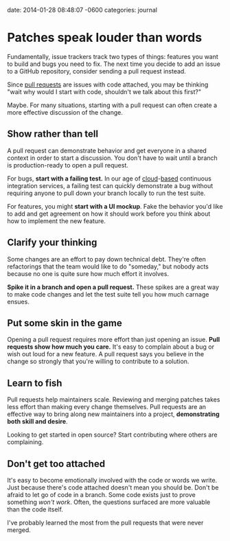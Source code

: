date: 2014-01-28 08:48:07 -0600
categories: journal

# Patches speak louder than words

Fundamentally, issue trackers track two types of things: features you want to
build and bugs you need to fix. The next time you decide to add an issue to a
GitHub repository, consider sending a pull request instead.

Since [pull requests][] are issues with code attached, you may be thinking
"wait why would I start with code, shouldn't we talk about this first?"

Maybe. For many situations, starting with a pull request can often create a
more effective discussion of the change.

## Show rather than tell

A pull request can demonstrate behavior and get everyone in a shared context in
order to start a discussion. You don't have to wait until a branch is
production-ready to open a pull request.

For bugs, **start with a failing test.** In our age of [cloud][]-[based][]
continuous integration services, a failing test can quickly demonstrate a bug
without requiring anyone to pull down your branch locally to run the test
suite.

For features, you might **start with a UI mockup**. Fake the behavior you'd
like to add and get agreement on how it should work before you think about how
to implement the new feature.

## Clarify your thinking

Some changes are an effort to pay down technical debt. They're often
refactorings that the team would like to do "someday," but nobody acts because
no one is quite sure how much effort it involves.

**Spike it in a branch and open a pull request.** These spikes are a great way
to make code changes and let the test suite tell you how much carnage ensues.

## Put some skin in the game

Opening a pull request requires more effort than just opening an issue. **Pull
requests show how much you care.** It's easy to complain about a bug or wish
out loud for a new feature. A pull request says you believe in the change so
strongly that you're willing to contribute to a solution.

## Learn to fish

Pull requests help maintainers scale. Reviewing and merging patches takes less
effort than making every change themselves. Pull requests are an effective way
to bring along new maintainers into a project, **demonstrating both skill and
desire**.

Looking to get started in open source? Start contributing where others are
complaining.

## Don't get too attached

It's easy to become emotionally involved with the code or words we write. Just
because there's code attached doesn't mean you should be. Don't be afraid to
let go of code in a branch. Some code exists just to prove something _won't
work_. Often, the questions surfaced are more valuable than the code itself.

I've probably learned the most from the pull requests that were never merged.

[pull requests]: https://help.github.com/articles/using-pull-requests
[cloud]: https://travis-ci.org/
[based]: https://circleci.com/
